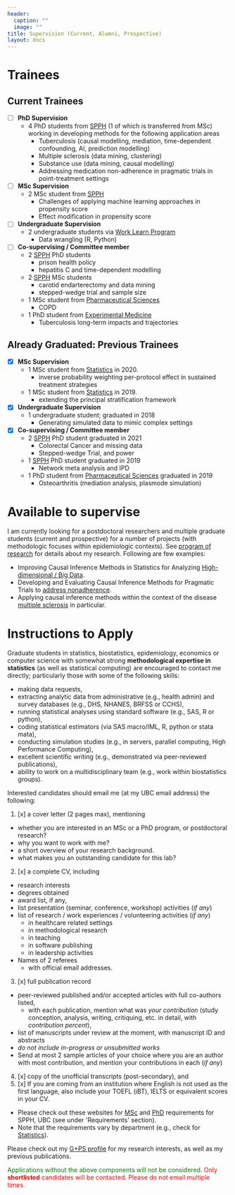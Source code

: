 ```yaml
---
header:
  caption: ""
  image: ""
title: Supervision (Current, Alumni, Prospective)
layout: docs
---
```


# Trainees

## Current Trainees

- [ ] **PhD Supervision**
  - 4 PhD students from [SPPH](http://www.spph.ubc.ca/) (1 of which is transferred from MSc) working in developing methods for the following application areas
    - Tuberculosis (causal modelling, mediation, time-dependent confounding, AI, prediction modelling)
    - Multiple sclerosis (data mining, clustering)
    - Substance use (data mining, causal modelling)
    - Addressing medication non-adherence in pragmatic trials in point-treatment settings
- [ ] **MSc Supervision**
  - 2 MSc student from [SPPH](http://www.spph.ubc.ca/)
    - Challenges of applying machine learning approaches in propensity score
    - Effect modification in propensity score
- [ ] **Undergraduate Supervision**
  - 2 undergraduate students via [Work Learn Program](https://students.ubc.ca/career/ubc-experiences/work-learn-program)
    - Data wrangling (R, Python)
- [ ] **Co-supervising / Committee member** 
  - 2 [SPPH](http://www.spph.ubc.ca/) PhD students
    - prison health policy
    - hepatitis C and time-dependent modelling
  - 2 [SPPH](http://www.spph.ubc.ca/) MSc students
    - carotid endarterectomy and data mining
    - stepped-wedge trial and sample size
  - 1 MSc student from [Pharmaceutical Sciences](https://pharmsci.ubc.ca/)
    - COPD
  - 1 PhD student from [Experimental Medicine](https://exp.med.ubc.ca/)
    - Tuberculosis long-term impacts and trajectories

## Already Graduated: Previous Trainees

- [x] **MSc Supervision**
  - 1 MSc student from [Statistics](https://www.stat.ubc.ca/people) in 2020.
    - inverse probability weighting per-protocol effect in sustained treatment strategies
  - 1 MSc student from [Statistics](https://www.stat.ubc.ca/people) in 2019.
    - extending the principal stratification framework
- [x] **Undergraduate Supervision**
  - 1 undergraduate student; graduated in 2018
    - Generating simulated data to mimic complex settings
- [x] **Co-supervising / Committee member** 
  - 2 [SPPH](http://www.spph.ubc.ca/) PhD student graduated in 2021 
    - Colorectal Cancer and missing data
    - Stepped-wedge Trial, and power
  - 1 [SPPH](http://www.spph.ubc.ca/) PhD student graduated in 2019
    - Network meta analysis and IPD
  - 1 PhD student from [Pharmaceutical Sciences](https://pharmsci.ubc.ca/) graduated in 2019 
    - Osteoarthritis (mediation analysis, plasmode simulation)

# Available to supervise

I am currently looking for a postdoctoral researchers and multiple graduate students (current and prospective) for a number of projects (with methodologic focuses within epidemiologic contexts). See [program of research](/Research/) for details about my research. Following are few examples:

- Improving Causal Inference Methods in Statistics for Analyzing [High-dimensional / Big Data](https://t.co/vvjmIrKMrR).
- Developing and Evaluating Causal Inference Methods for Pragmatic Trials to [address nonadherence](https://www.youtube.com/watch?v=ur1etAewqHA).
- Applying causal inference methods within the context of the disease [multiple sclerosis](https://journals.sagepub.com/doi/full/10.1177/0962280216668554) in particular.

# Instructions to Apply

Graduate students in statistics, biostatistics, epidemiology, economics or computer science with somewhat strong **methodological expertise in statistics** (as well as statistical computing) are encouraged to contact me directly; particularly those with some of the following skills: 

- making data requests, 
- extracting analytic data from administrative (e.g., health admin) and survey databases (e.g., DHS, NHANES, BRFSS or CCHS), 
- running statistical analyses using standard software (e.g., SAS, R or python), 
- coding statistical estimators (via SAS macro/IML, R, python or stata mata), 
- conducting simulation studies (e.g., in servers, parallel computing, High Performance Computing), 
- excellent scientific writing (e.g., demonstrated via peer-reviewed publications), 
- ability to work on a multidisciplinary team (e.g., work within biostatistics groups). 

Interested candidates should email me (at my UBC email address) the following: 

1. [x] a cover letter (2 pages max), mentioning 
  - whether you are interested in an MSc or a PhD program, or postdoctoral research? 
  - why you want to work with me?
  - a short overview of your research background.
  - what makes you an outstanding candidate for this lab?
2. [x] a complete CV, including 
  - research interests
  - degrees obtained
  - award list, if any, 
  - list presentation (seminar, conference, workshop) activities (*if any*)
  - list of research / work experiences / volunteering activities (*if any*)
    - in healthcare related settings 
    - in methodological research
    - in teaching 
    - in software publishing 
    - in leadership activities 
  - Names of 2 referees
    - with official email addresses.
3. [x] full publication record 
  - peer-reviewed published and/or accepted articles with full co-authors listed,
    - with each publication, mention what was *your contribution* (study conception, analysis, writing, critiquing, etc. in detail, with *contribution percent*),
  - list of manuscripts under review at the moment, with manuscript ID and abstracts
  - *do not include in-progress or unsubmitted works*
  - Send at most 2 sample articles of your choice where you are an author with most contribution, and mention your contributions in each (*if any*)
4. [x] copy of the unofficial transcripts (post-secondary), and 
5. [x] If you are coming from an institution where English is not used as the first language, also include your TOEFL (iBT), IELTS or equivalent scores in your CV. 
  - Please check out these websites for [MSc](https://www.grad.ubc.ca/prospective-students/graduate-degree-programs/master-of-science-population-public-health) and [PhD](https://www.grad.ubc.ca/prospective-students/graduate-degree-programs/phd-population-public-health) requirements for SPPH, UBC (see under 'Requirements' section). 
  - Note that the requirements vary by department (e.g., check for [Statistics](https://www.grad.ubc.ca/prospective-students/graduate-degree-programs/master-of-science-statistics)).

Please check out my [G+PS profile](https://www.grad.ubc.ca/researcher/16712-karim) for my research interests, as well as my previous publications. 

<span style="color:green">Applications without the above components will not be considered.</span>
<span style="color:red">Only **shortlisted** candidates will be contacted. Please do not email multiple times.</span>
